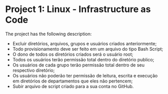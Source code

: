 # Project 1: Linux - Infrastructure as Code

The project has the following description:

* Excluir diretórios, arquivos, grupos e usuários criados anteriormente;
* Todo provisionamento deve ser feito em um arquivo do tipo Bash Script;
* O dono de todos os diretórios criados será o usuário root;
* Todos os usuários terão permissão total dentro do diretório publico;
* Os usuários de cada grupo terão permissão total dentro de seu respectivo diretório;
* Os usuários não poderão ter permissão de leitura, escrita e execução em diretórios de departamentos que eles não pertencem;
* Subir arquivo de script criado para a sua conta no GitHub.


